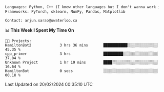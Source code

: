 ```txt
Languages: Python, C++ (I know other languages but I don't wanna work in em)
Frameworks: PyTorch, sklearn, NumPy, Pandas, Matplotlib

Contact: arjun.sarao@uwaterloo.ca
```

<!--START_SECTION:waka-->
📊 **This Week I Spent My Time On** 

```text
🐱‍💻 Projects: 
HamiltonBot2             3 hrs 36 mins       ███████████░░░░░░░░░░░░░░   45.35 % 
cpp_primer               3 hrs               █████████░░░░░░░░░░░░░░░░   37.84 % 
Unknown Project          1 hr 19 mins        ████░░░░░░░░░░░░░░░░░░░░░   16.64 % 
HamiltonBot              0 secs              ░░░░░░░░░░░░░░░░░░░░░░░░░   00.18 % 
```


 Last Updated on 20/02/2024 00:35:10 UTC
<!--END_SECTION:waka-->
